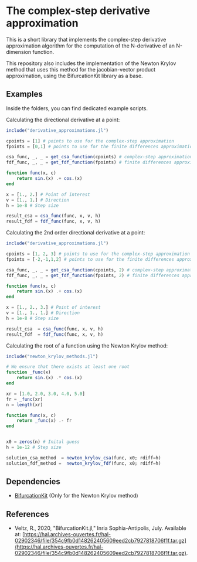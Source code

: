# The complex-step derivative approximation
This is a short library that implements the complex-step derivative approximation algorithm for the computation of the N-derivative of an N-dimension function.

This repository also includes the implementation of the Newton Krylov method that uses this method for the jacobian-vector product approximation, using the BifurcationKit library as a base.

## Examples
Inside the folders, you can find dedicated example scripts.

Calculating the directional derivative at a point:
```julia
include("derivative_approximations.jl")

cpoints = [1] # points to use for the complex-step approximation
fpoints = [0,1] # points to use for the finite differences approximation

csa_func, _, _ = get_csa_function(cpoints) # complex-step approximation method
fdf_func, _, _ = get_fdf_function(fpoints) # finite differences approximation method

function func(x, c)
    return sin.(x) .+ cos.(x)
end

x = [1., 2.] # Point of interest
v = [1., 1.] # Direction
h = 1e-8 # Step size

result_csa = csa_func(func, x, v, h)
result_fdf = fdf_func(func, x, v, h)
```

Calculating the 2nd order directional derivative at a point:
```julia
include("derivative_approximations.jl")

cpoints = [1, 2, 3] # points to use for the complex-step approximation
fpoints = [-2,-1,1,2] # points to use for the finite differences approximation

csa_func, _, _ = get_csa_function(cpoints, 2) # complex-step approximation method
fdf_func, _, _ = get_fdf_function(fpoints, 2) # finite differences approximation method

function func(x, c)
    return sin.(x) .+ cos.(x)
end

x = [1., 2., 3.] # Point of interest
v = [1., 1., 1.] # Direction
h = 1e-8 # Step size

result_csa  = csa_func(func, x, v, h)
result_fdf  = fdf_func(func, x, v, h)
```

Calculating the root of a function using the Newton Krylov method:
```julia
include("newton_krylov_methods.jl")

# We ensure that there exists at least one root
function _func(x)
    return sin.(x) .* cos.(x)
end    

xr = [1.0, 2.0, 3.0, 4.0, 5.0]
fr = _func(xr)
n = length(xr)

function func(x, c)
    return _func(x) .- fr
end


x0 = zeros(n) # Inital guess
h = 1e-12 # Step size

solution_csa_method  = newton_krylov_csa(func, x0; rdiff=h)
solution_fdf_method =  newton_krylov_fdf(func, x0; rdiff=h)
```

## Dependencies

* [BifurcationKit](https://bifurcationkit.github.io/BifurcationKitDocs.jl/stable/) (Only for the Newton Krylov method)

## References

* Veltz, R., 2020, "BifurcationKit.jl," Inria Sophia-Antipolis, July. Available at: [https://hal.archives-ouvertes.fr/hal-02902346/file/354c9fb0d148262405609eed2cb7927818706f1f.tar.gz](https://hal.archives-ouvertes.fr/hal-02902346/file/354c9fb0d148262405609eed2cb7927818706f1f.tar.gz).